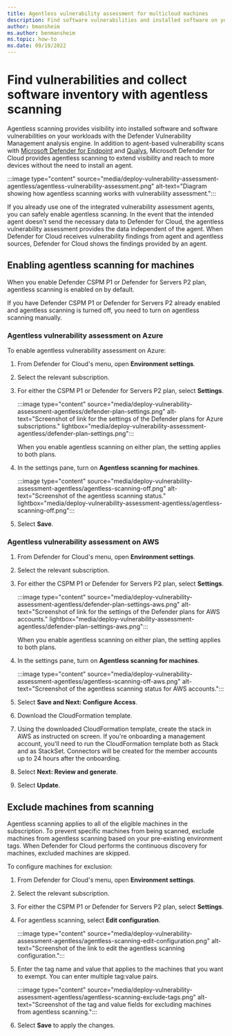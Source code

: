 ```yaml
---
title: Agentless vulnerability assessment for multicloud machines
description: Find software vulnerabilities and installed software on your Azure machines and AWS machines without installing an agent.
author: bmansheim
ms.author: benmansheim
ms.topic: how-to
ms.date: 09/19/2022
---
```

# Find vulnerabilities and collect software inventory with agentless scanning

Agentless scanning provides visibility into installed software and software vulnerabilities on your workloads with the Defender Vulnerability Management analysis engine. In addition to agent-based vulnerability scans with [Microsoft Defender for Endpoint](deploy-vulnerability-assessment-tvm.md) and [Qualys](deploy-vulnerability-assessment-vm.md), Microsoft Defender for Cloud provides agentless scanning to extend visibility and reach to more devices without the need to install an agent.

:::image type="content" source="media/deploy-vulnerability-assessment-agentless/agentless-vulnerability-assessment.png" alt-text="Diagram showing how agentless scanning works with vulnerability assessment.":::

If you already use one of the integrated vulnerability assessment agents, you can safely enable agentless scanning. In the event that the intended agent doesn't send the necessary data to Defender for Cloud, the agentless vulnerability assessment provides the data independent of the agent. When Defender for Cloud receives vulnerability findings from agent and agentless sources, Defender for Cloud shows the findings provided by an agent.

## Enabling agentless scanning for machines

When you enable Defender CSPM P1 or Defender for Servers P2 plan, agentless scanning is enabled on by default.

If you have Defender CSPM P1 or Defender for Servers P2 already enabled and agentless scanning is turned off, you need to turn on agentless scanning manually.

### Agentless vulnerability assessment on Azure

To enable agentless vulnerability assessment on Azure:

1. From Defender for Cloud's menu, open **Environment settings**.
1. Select the relevant subscription.
1. For either the CSPM P1 or Defender for Servers P2 plan, select **Settings**.

    :::image type="content" source="media/deploy-vulnerability-assessment-agentless/defender-plan-settings.png" alt-text="Screenshot of link for the settings of the Defender plans for Azure subscriptions." lightbox="media/deploy-vulnerability-assessment-agentless/defender-plan-settings.png":::

    When you enable agentless scanning on either plan, the setting applies to both plans.

1. In the settings pane, turn on **Agentless scanning for machines**.

    :::image type="content" source="media/deploy-vulnerability-assessment-agentless/agentless-scanning-off.png" alt-text="Screenshot of the agentless scanning status." lightbox="media/deploy-vulnerability-assessment-agentless/agentless-scanning-off.png":::

1. Select **Save**.

### Agentless vulnerability assessment on AWS

1. From Defender for Cloud's menu, open **Environment settings**.
1. Select the relevant subscription.
1. For either the CSPM P1 or Defender for Servers P2 plan, select **Settings**.

    :::image type="content" source="media/deploy-vulnerability-assessment-agentless/defender-plan-settings-aws.png" alt-text="Screenshot of link for the settings of the Defender plans for AWS accounts." lightbox="media/deploy-vulnerability-assessment-agentless/defender-plan-settings-aws.png":::

    When you enable agentless scanning on either plan, the setting applies to both plans.

1. In the settings pane, turn on **Agentless scanning for machines**.
 
    :::image type="content" source="media/deploy-vulnerability-assessment-agentless/agentless-scanning-off-aws.png" alt-text="Screenshot of the agentless scanning status for AWS accounts.":::

1. Select **Save and Next: Configure Access**.

1. Download the CloudFormation template.
    
1. Using the downloaded CloudFormation template, create the stack in AWS as instructed on screen. If you're onboarding a management account, you'll need to run the CloudFormation template both as Stack and as StackSet. Connectors will be created for the member accounts up to 24 hours after the onboarding.
    
1. Select **Next: Review and generate**.
    
1. Select **Update**.

## Exclude machines from scanning

Agentless scanning applies to all of the eligible machines in the subscription. To prevent specific machines from being scanned, exclude machines from agentless scanning based on your pre-existing environment tags. When Defender for Cloud performs the continuous discovery for machines, excluded machines are skipped.

To configure machines for exclusion:

1. From Defender for Cloud's menu, open **Environment settings**.
1. Select the relevant subscription.
1. For either the CSPM P1 or Defender for Servers P2 plan, select **Settings**.
1. For agentless scanning, select **Edit configuration**.

    :::image type="content" source="media/deploy-vulnerability-assessment-agentless/agentless-scanning-edit-configuration.png" alt-text="Screenshot of the link to edit the agentless scanning configuration.":::

1. Enter the tag name and value that applies to the machines that you want to exempt. You can enter multiple tag:value pairs.

    :::image type="content" source="media/deploy-vulnerability-assessment-agentless/agentless-scanning-exclude-tags.png" alt-text="Screenshot of the tag and value fields for excluding machines from agentless scanning.":::

1. Select **Save** to apply the changes.
